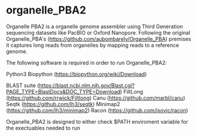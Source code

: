 # organelle_PBA2

Organelle PBA2 is a organelle genome assembler using Third Generation sequencing datasets like PacBIO or Oxford Nanopore. Following the original Organelle_PBA's (https://github.com/aubombarely/Organelle_PBA) premises it captures long reads from organelles by mapping reads to a reference genome.

The following software is required in order to run Organelle_PBA2:

Python3
Biopython (https://biopython.org/wiki/Download)


BLAST suite (https://blast.ncbi.nlm.nih.gov/Blast.cgi?PAGE_TYPE=BlastDocs&DOC_TYPE=Download)
FiltLong (https://github.com/rrwick/Filtlong)
Canu (https://github.com/marbl/canu)
Seqtk (https://github.com/lh3/seqtk)
Minimap2 (https://github.com/lh3/minimap2)
Racon (https://github.com/isovic/racon)


Organelle_PBA2 is designed to either check $PATH enviroment variable for the exectuables needed to run


